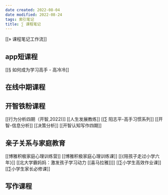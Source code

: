 ```yaml
---
date created: 2022-08-04
date modified: 2022-08-24
tags: 索引笔记
title: ∑ 课程笔记
---
```


[[» 课程笔记工作流]]



## app短课程

[[§ 如何成为学习高手 - 高冷冷]]



## 在线中期课程


## 开智铁粉课程

[[行为分析四期（开智,2022)]]
[[人生发展教练]]
[[∑ 阳志平-高手习惯系列]]
[[开智-信息分析]]
[[决策分析]]
[[开智认知写作四期]]


## 亲子关系与家庭教育

[[博雅积极家庭心理训练营]]
[[博雅积极家庭心理训练课]]
[[《陪孩子走过小学六年》]] [[北大学霸妈妈：激发孩子学习动力 [[喜马拉雅]]]]
[[∑小学生高效作业课]]
[[∑小学生家长必修课]]


## 写作课程
